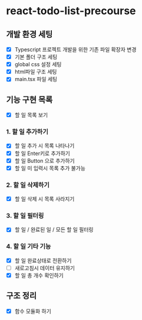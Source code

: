 # react-todo-list-precourse

## 개발 환경 세팅

- [x] Typescript 프로젝트 개발을 위한 기존 파일 확장자 변경
- [x] 기본 폴더 구조 세팅
- [x] global css 설정 세팅
- [x] html파일 구조 세팅
- [x] main.tsx 파일 세팅

## 기능 구현 목록

- [x] 할 일 목록 보기

### 1. 할 일 추가하기

- [x] 할 일 추가 시 목록 나타나기
- [x] 할 일 Enter키로 추가하기
- [x] 할 일 Button 으로 추가하기
- [x] 할 일 미 입력시 목록 추가 불가능

### 2. 할 일 삭제하기

- [x] 할 일 삭제 시 목록 사라지기

### 3. 할 일 필터링

- [x] 할 일 / 완료된 일 / 모든 할 일 필터링

### 4. 할 일 기타 기능

- [x] 할 일 완료상태로 전환하기
- [ ] 새로고침시 데이터 유지하기
- [x] 할 일 총 개수 확인하기

## 구조 정리

- [x] 함수 모듈화 하기
